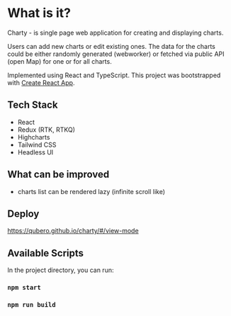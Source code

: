 # What is it?

Charty - is single page web application for creating and displaying charts.

Users can add new charts or edit existing ones. 
The data for the charts could be either randomly generated (webworker) or fetched via public API (open Map) for one
or for all charts.

Implemented using React and TypeScript.
This project was bootstrapped with [Create React App](https://github.com/facebook/create-react-app).

## Tech Stack

- React
- Redux (RTK, RTKQ)
- Highcharts
- Tailwind CSS
- Headless UI

## What can be improved

- charts list can be rendered lazy (infinite scroll like)

## Deploy
https://qubero.github.io/charty/#/view-mode

## Available Scripts

In the project directory, you can run:

### `npm start`
### `npm run build`
